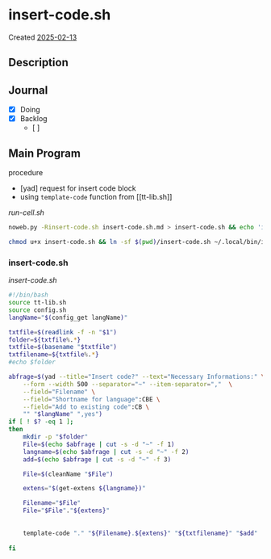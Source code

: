 # insert-code.sh
Created [2025-02-13]()


## Description

## Journal
 - [x] Doing
 - [x] Backlog
    - [ ] 
 
## Main Program


procedure
- [yad] request for insert code block 
- using ``template-code`` function from [[tt-lib.sh]]


*run-cell.sh*
```bash
noweb.py -Rinsert-code.sh insert-code.sh.md > insert-code.sh && echo 'insert-code.sh' && date 
```


```bash
chmod u+x insert-code.sh && ln -sf $(pwd)/insert-code.sh ~/.local/bin/insert-code.sh && echo 'fertig'
```
 
### insert-code.sh
*insert-code.sh*
```bash
#!/bin/bash
source tt-lib.sh
source config.sh
langName="$(config_get langName)"

txtfile=$(readlink -f -n "$1")
folder=${txtfile%.*}
txtfile=$(basename "$txtfile")
txtfilename=${txtfile%.*}
#echo $folder

abfrage=$(yad --title="Insert code?" --text="Necessary Informations:" \
	--form --width 500 --separator="~" --item-separator=","  \
	--field="Filename" \
	--field="Shortname for language":CBE \
	--field="Add to existing code":CB \
	"" "$langName" ",yes")
if [ ! $? -eq 1 ];
then
	mkdir -p "$folder"
	File=$(echo $abfrage | cut -s -d "~" -f 1)
	langname=$(echo $abfrage | cut -s -d "~" -f 2)
	add=$(echo $abfrage | cut -s -d "~" -f 3)

	File=$(cleanName "$File")

	extens="$(get-extens ${langname})"

	Filename="$File"
	File="$File"."${extens}"
	
	
	template-code "." "${Filename}.${extens}" "${txtfilename}" "$add"
	
fi
```
